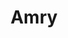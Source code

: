 ---
title: Amry
crosslinks:
- army
- Military
- THE_PACK
- USMilitarySO
- JustBootThings
- AirForce
- rupaulsdragrace
- OldSchoolCool
- Anarchism
- REEEEEEEEEE
- dogecoin
- emojipasta
- wholesomememes
- USMC
---